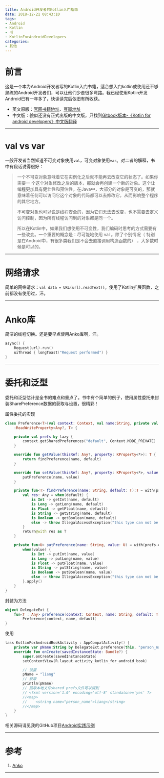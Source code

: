 ```yaml
---
title: Android开发者的Kotlin入门指南
date: 2018-12-21 08:43:10
tags:
- Android
- Kotlin
- 书
- KotlinForAndroidDevelopers
categories:
- 其他
---
```


# 前言

这是一个本为Android开发者写的Kotlin入门书籍，适合想入门kotlin或使用还不够熟练的Android开发者们，可以让他们少走很多弯路。我已经使用Kotlin开发Android已有一年多了，快读读完后依旧有所收获。

- 英文原版：[官网书籍地址](https://leanpub.com/kotlin-for-android-developers)、[豆瓣地址](https://book.douban.com/subject/26916501/)
- 中文版：貌似还没有正式出版的中文版，只找到[Gitbook版本-《Kotlin for android developers》中文版翻译](https://wangjiegulu.gitbooks.io/kotlin-for-android-developers-zh/content/)

---

# val vs var

一般开发者当然知道不可变对象使用`val`，可变对象使用`var`。对二者的解释，书中有段话说得很好：

> 一个不可变对象意味着它在实例化之后就不能再去改变它的状态了。如果你需要一 个这个对象修改之后的版本，那就会再创建一个新的对象。这个让编程更加具有健壮性和预估性。在Java中，大部分的对象是可变的，那就意味着任何可以访问它这个对象的代码都可以去修改它，从而影响整个程序的其它地方。 
>
> 不可变对象也可以说是线程安全的，因为它们无法去改变，也不需要去定义访问控制，因为所有线程访问到的对象都是同一个。 
>
> 所以在Kotlin中，如果我们想使用不可变性，我们编码时思考的方式需要有一些改变。一个重要的概念是：尽可能地使用 val 。除了个别情况（ 特别是在Android中，有很多类我们是不会去直接调用构造函数的） ，大多数时候是可以的。 

---

# 网络请求

简单的网络请求：`val data = URL(url).readText()`。使用了Kotlin扩展函数，之前都没有使用过，汗。

---

# Anko库

简洁的线程切换。还是要早点使用Anko库啊，汗。

```kotlin
async() {
	Request(url).run()
	uiThread { longToast("Request performed") }
}
```



----

# 委托和泛型

委托和泛型估计是全书的难点和重点了。书中有个简单的例子，使用属性委托来封装SharePreference数据的获取与设置，很精彩！

属性委托的实现

```kotlin
class Preference<T>(val context: Context, val name:String, private val default: T)
    :ReadWriteProperty<Any?, T> {

    private val prefs by lazy {
        context.getSharedPreferences("default", Context.MODE_PRIVATE)
    }

    override fun getValue(thisRef: Any?, property: KProperty<*>): T {
        return findPreference(name, default)
    }

    override fun setValue(thisRef: Any?, property: KProperty<*>, value: T) {
        putPreference(name, value)
    }

    private fun<T> findPreference(name: String, default: T):T = with(prefs) {
        val res: Any = when(default) {
            is Int -> getInt(name, default)
            is Long -> getLong(name, default)
            is Float -> getFloat(name, default)
            is String -> getString(name, default)
            is Boolean -> getBoolean(name, default)
            else -> throw IllegalAccessException("this type can not be gotten from preference")
        }
        return@with res as T
    }

    private fun<U> putPreference(name: String, value: U) = with(prefs.edit()) {
        when(value) {
            is Int -> putInt(name, value)
            is Long -> putLong(name, value)
            is Float -> putFloat(name, value)
            is String -> putString(name, value)
            is Boolean -> putBoolean(name, value)
            else -> throw IllegalAccessException("this type can not be saved into preference")
        }.apply()
    }
}
```

封装为方法

```kotlin
object DelegateExt {
    fun<T : Any> preference(context: Context, name: String, default: T) =
        Preference(context, name, default)
}
```

使用

```kotlin
lass KotlinForAndroidBookActivity : AppCompatActivity() {
    private var pName:String by DelegateExt.preference(this, "person_name", "default")
    override fun onCreate(savedInstanceState: Bundle?) {
        super.onCreate(savedInstanceState)
        setContentView(R.layout.activity_kotlin_for_android_book)

        // 设置
        pName = "liang"
        // 获取
        println(pName)
        // 抓取本地文件shared_prefs文件可以得到
        // <?xml version='1.0' encoding='utf-8' standalone='yes' ?>
        //<map>
        //    <string name="person_name">liang</string>
        //</map>
    }
}
```

相关源码请见我的GitHub项目[Android实践示例](https://github.com/zhangliangnbu/android-practice-demo)

---

# 参考

1. [Anko](https://github.com/Kotlin/anko)

---





